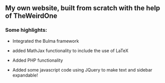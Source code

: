 ## My own website, built from scratch with the help of TheWeirdOne

 ### Some highlights:

* Integrated the Bulma framework 

* added MathJax functionality to include the use of LaTeX

* Added PHP functionality

* Added some javascript code using JQuery to make text and sidebar expandable!